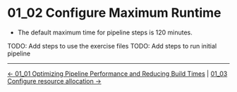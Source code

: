 # 01_02 Configure Maximum Runtime

- The default maximum time for pipeline steps is 120 minutes.

TODO: Add steps to use the exercise files
TODO: Add steps to run initial pipeline

<!-- FooterStart -->
---
[← 01_01 Optimizing Pipeline Performance and Reducing Build Times](../01_01_optimizing_pipeline_performance/README.md) | [01_03 Configure resource allocation →](../01_03_configure_resource_allocation/README.md)
<!-- FooterEnd -->
